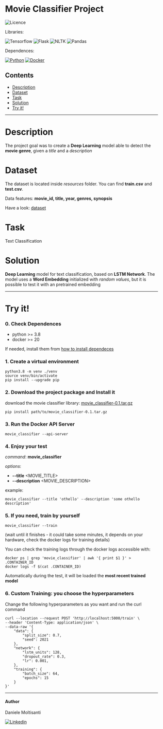 # Movie Classifier Project

![Licence](https://img.shields.io/badge/Licence-MIT-orange)

Libraries: 

![Tensorflow](https://img.shields.io/badge/Tensorflow-2.5-brightgreen)
![Flask](https://img.shields.io/badge/Flask-2.0.1-brightgreen)
![NLTK](https://img.shields.io/badge/NLTK-3.6.2-brightgreen)
![Pandas](https://img.shields.io/badge/Pandas-1.2.4-brightgreen)

Dependences:

[![Python](https://img.shields.io/badge/Python-3.8-yellow)](https://github.com/daniele21/movie_classifier/blob/master/dependences.md)
[![Docker](https://img.shields.io/badge/Docker-20.10.5-blue)](https://github.com/daniele21/movie_classifier/blob/master/dependences.md)

## Contents
- [Description](#description)
- [Dataset](#dataset)
- [Task](#task)
- [Solution](#solution)
- [Try it!](#try-it)

------------------------

# Description
The project goal was to create a **Deep Learning** model able to detect the **movie genre**, given a *title* and a *description*

# Dataset
The dataset is located inside *resources* folder. You can find **train.csv** and **test.csv**.

Data features: **movie_id, title, year, genres, synopsis**

Have a look: [dataset](https://raw.githubusercontent.com/daniele21/movie_classifier/master/resources/test.csv)

# Task
Text Classification

# Solution
**Deep Learning** model for text classification, based on **LSTM Network**. The model uses a **Word Embedding** initialized with *random values*, but it is possible to test it with an pretrained embedding

------------------------

# Try it!

### 0. Check Dependences

- python >= 3.8
- docker >= 20

If needed, install them from [how to install dependeces](https://github.com/daniele21/movie_classifier/blob/master/dependences.md)

### 1. Create a virtual environment

    python3.8 -m venv ./venv
    source venv/bin/activate
    pip install --upgrade pip

### 2. Download the project package and Install it
    
download the movie classifier library: [movie_classifier-0.1.tar.gz](https://drive.google.com/file/d/1dAXqaKM8uRcO2G2FngD25HrD8xpq9psK/view?usp=sharing)
    
    pip install path/to/movie_classifier-0.1.tar.gz

### 3. Run the Docker API Server
    
    movie_classifier --api-server

### 4. Enjoy your test
   
*command*: **movie_classifier**

*options*:
- **--title** <MOVIE_TITLE>
- **--description** <MOVIE_DESCRIPTION>
  
example: 

    movie_classifier --title 'othello' --description 'some othello description'

### 5. If you need, train by yourself

    movie_classifier --train  
    
   (wait until it finishes - it could take some minutes, it depends on your hardware, check the docker logs for training details)

You can check the training logs through the docker logs accessible with:
    
    docker ps | grep 'movie_classifier' | awk '{ print $1 }' > .CONTAINER_ID
    docker logs -f $(cat .CONTAINER_ID) 

Automatically during the test, it will be loaded the **most recent trained model**

### 6. Custom Training: you choose the hyperparameters

Change the following hyperparameters as you want and run the curl command

    curl --location --request POST 'http://localhost:5000/train' \
    --header 'Content-Type: application/json' \
    --data-raw '{
        "data": {
            "split_size": 0.7,
            "seed": 2021
        },
        "network": {
            "lstm_units": 128,
            "dropout_rate": 0.3,
            "lr": 0.001,
        },
        "training": {
            "batch_size": 64,
            "epochs": 15
        }
    }'

------------------------



#### Author
Daniele Moltisanti

[![Linkedin](https://img.shields.io/badge/Linkedin-Daniele%20Moltisanti-blue)](https://www.linkedin.com/in/daniele-moltisanti/)

